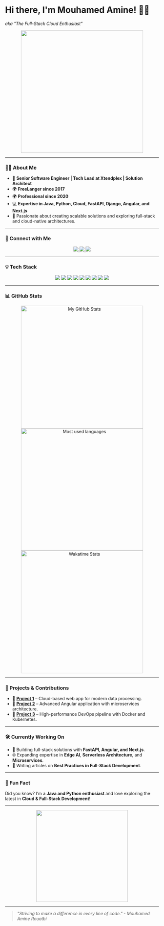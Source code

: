 # Hi there, I'm Mouhamed Amine! 👋😊
*aka "The Full-Stack Cloud Enthusiast"*

<p align="center">
  <img src="https://media.giphy.com/media/ZVik7pBtu9dNS/giphy.gif" width="400"/>
</p>

---

### 👨‍💻 About Me
- 💼 **Senior Software Engineer | Tech Lead at Xtendplex | Solution Architect**
- 🌍 **FreeLanger since 2017**
- 🌍 **Professional since 2020**
- 💻 **Expertise in Java, Python, Cloud, FastAPI, Django, Angular, and Next.js**
- 🎯 Passionate about creating scalable solutions and exploring full-stack and cloud-native architectures.

---

### 🔗 Connect with Me
<p align="center">
  <a href="https://www.linkedin.com/in/mouhamed-amine-rouatbi-943391207/">
    <img src="https://img.shields.io/badge/LinkedIn-0077B5?style=for-the-badge&logo=linkedin&logoColor=white"/>
  </a>
  <a href="https://www.facebook.com/amine.rouatbi.33/">
    <img src="https://img.shields.io/badge/Facebook-1877F2?style=for-the-badge&logo=facebook&logoColor=white"/>
  </a>
  <a href="mailto:mouhamed@example.com">
    <img src="https://img.shields.io/badge/Email-D14836?style=for-the-badge&logo=gmail&logoColor=white"/>
  </a>
</p>

---

### 💡 Tech Stack
<p align="center">
  <img src="https://img.shields.io/badge/Java-ED8B00?style=for-the-badge&logo=java&logoColor=white"/>
  <img src="https://img.shields.io/badge/Python-3776AB?style=for-the-badge&logo=python&logoColor=white"/>
  <img src="https://img.shields.io/badge/FastAPI-009688?style=for-the-badge&logo=fastapi&logoColor=white"/>
  <img src="https://img.shields.io/badge/Django-092E20?style=for-the-badge&logo=django&logoColor=white"/>
  <img src="https://img.shields.io/badge/Cloud-Azure-informational?style=for-the-badge&logo=microsoft-azure&logoColor=white"/>
  <img src="https://img.shields.io/badge/DevOps-Docker-blue?style=for-the-badge&logo=docker&logoColor=white"/>
  <img src="https://img.shields.io/badge/Spring-Boot-6DB33F?style=for-the-badge&logo=spring&logoColor=white"/>
  <img src="https://img.shields.io/badge/Angular-DD0031?style=for-the-badge&logo=angular&logoColor=white"/>
  <img src="https://img.shields.io/badge/Next.js-000000?style=for-the-badge&logo=nextdotjs&logoColor=white"/>
</p>

---

### 📊 GitHub Stats
<div align="center">
  <a href="https://github.com/Auckfmine">
    <img src="https://github-readme-stats.vercel.app/api?username=Auckfmine&show_icons=true&theme=radical" alt="My GitHub Stats" width="400"/>
  </a>
  <a href="https://github.com/Auckfmine">
    <img src="https://github-readme-stats.vercel.app/api/top-langs/?username=Auckfmine&layout=compact&theme=radical" alt="Most used languages" width="400"/>
  </a>
  <a href="https://wakatime.com/@auckfmine">
    <img src="https://github-readme-stats.vercel.app/api/wakatime?username=@auckfmine" alt="Wakatime Stats" width="400"/>
  </a>
</div>

---

### 🚀 Projects & Contributions
- 🌟 **[Project 1](https://github.com/Auckfmine/Project1)** – Cloud-based web app for modern data processing.
- 🌟 **[Project 2](https://github.com/Auckfmine/Project2)** – Advanced Angular application with microservices architecture.
- 🌟 **[Project 3](https://github.com/Auckfmine/Project3)** – High-performance DevOps pipeline with Docker and Kubernetes.

---

### 🛠️ Currently Working On
- 🧩 Building full-stack solutions with **FastAPI, Angular, and Next.js**.
- 🌐 Expanding expertise in **Edge AI**, **Serverless Architecture**, and **Microservices**.
- 📜 Writing articles on **Best Practices in Full-Stack Development**.

---

### 🎉 Fun Fact
Did you know? I’m a **Java and Python enthusiast** and love exploring the latest in **Cloud & Full-Stack Development**!

---

<p align="center">
  <img src="https://media.giphy.com/media/xT0GqeSlGSRQBXxNr6/giphy.gif" width="300"/>
</p>

---

> *"Striving to make a difference in every line of code."*
> *- Mouhamed Amine Rouatbi*
